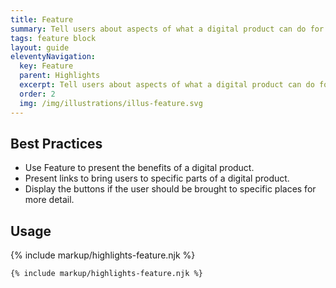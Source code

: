 ```yaml
---
title: Feature
summary: Tell users about aspects of what a digital product can do for them.
tags: feature block
layout: guide
eleventyNavigation:
  key: Feature
  parent: Highlights
  excerpt: Tell users about aspects of what a digital product can do for them.
  order: 2
  img: /img/illustrations/illus-feature.svg
---
```


## Best Practices

- Use Feature to present the benefits of a digital product.
- Present links to bring users to specific parts of a digital product.
- Display the buttons if the user should be brought to specific places for more detail.

## Usage

{% include markup/highlights-feature.njk %}

```html
{% include markup/highlights-feature.njk %}
```
